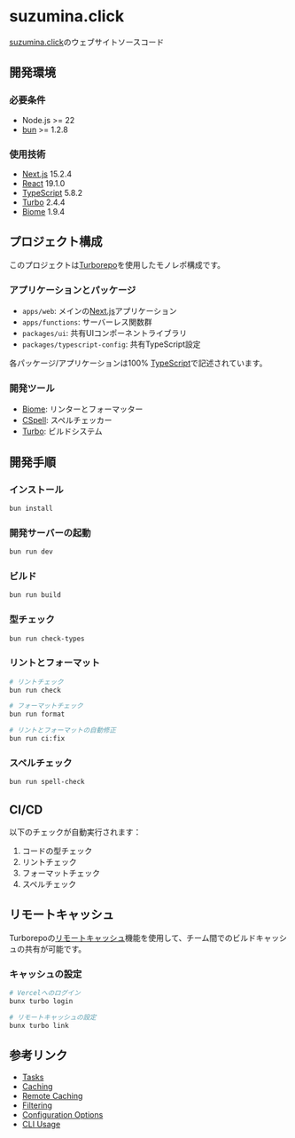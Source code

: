 # suzumina.click

[suzumina.click](https://suzumina.click)のウェブサイトソースコード

## 開発環境

### 必要条件

- Node.js >= 22
- [bun](https://bun.sh) >= 1.2.8

### 使用技術

- [Next.js](https://nextjs.org/) 15.2.4
- [React](https://react.dev/) 19.1.0
- [TypeScript](https://www.typescriptlang.org/) 5.8.2
- [Turbo](https://turbo.build/) 2.4.4
- [Biome](https://biomejs.dev/) 1.9.4

## プロジェクト構成

このプロジェクトは[Turborepo](https://turbo.build/repo)を使用したモノレポ構成です。

### アプリケーションとパッケージ

- `apps/web`: メインの[Next.js](https://nextjs.org/)アプリケーション
- `apps/functions`: サーバーレス関数群
- `packages/ui`: 共有UIコンポーネントライブラリ
- `packages/typescript-config`: 共有TypeScript設定

各パッケージ/アプリケーションは100% [TypeScript](https://www.typescriptlang.org/)で記述されています。

### 開発ツール

- [Biome](https://biomejs.dev/): リンターとフォーマッター
- [CSpell](https://cspell.org/): スペルチェッカー
- [Turbo](https://turbo.build/): ビルドシステム

## 開発手順

### インストール

```bash
bun install
```

### 開発サーバーの起動

```bash
bun run dev
```

### ビルド

```bash
bun run build
```

### 型チェック

```bash
bun run check-types
```

### リントとフォーマット

```bash
# リントチェック
bun run check

# フォーマットチェック
bun run format

# リントとフォーマットの自動修正
bun run ci:fix
```

### スペルチェック

```bash
bun run spell-check
```

## CI/CD

以下のチェックが自動実行されます：

1. コードの型チェック
2. リントチェック
3. フォーマットチェック
4. スペルチェック

## リモートキャッシュ

Turborepoの[リモートキャッシュ](https://turbo.build/repo/docs/core-concepts/remote-caching)機能を使用して、チーム間でのビルドキャッシュの共有が可能です。

### キャッシュの設定

```bash
# Vercelへのログイン
bunx turbo login

# リモートキャッシュの設定
bunx turbo link
```

## 参考リンク

- [Tasks](https://turbo.build/repo/docs/core-concepts/monorepos/running-tasks)
- [Caching](https://turbo.build/repo/docs/core-concepts/caching)
- [Remote Caching](https://turbo.build/repo/docs/core-concepts/remote-caching)
- [Filtering](https://turbo.build/repo/docs/core-concepts/monorepos/filtering)
- [Configuration Options](https://turbo.build/repo/docs/reference/configuration)
- [CLI Usage](https://turbo.build/repo/docs/reference/command-line-reference)
